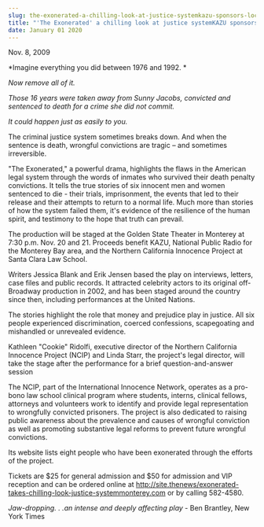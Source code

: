 ```yaml
---
slug: the-exonerated-a-chilling-look-at-justice-systemkazu-sponsors-local-production
title: "'The Exonerated' a chilling look at justice systemKAZU sponsors local production"
date: January 01 2020
---
```


<p>Nov. 8, 2009
</p><p>*Imagine everything you did between 1976 and 1992. *
</p><p><em>Now remove all of it.</em>
</p><p><em>Those 16 years were taken away from Sunny Jacobs, convicted and sentenced to death for a crime she did not commit.</em>
</p><p><em>It could happen just as easily to you.</em>
</p><p>The criminal justice system sometimes breaks down. And when the sentence is death, wrongful convictions are tragic – and sometimes irreversible.
</p><p>"The Exonerated," a powerful drama, highlights the flaws in the American legal system through the words of inmates who survived their death penalty convictions. It tells the true stories of six innocent men and women sentenced to die - their trials, imprisonment, the events that led to their release and their attempts to return to a normal life. Much more than stories of how the system failed them, it's evidence of the resilience of the human spirit, and testimony to the hope that truth can prevail.
</p><p>The production will be staged at the Golden State Theater in Monterey at 7:30 p.m. Nov. 20 and 21. Proceeds benefit KAZU, National Public Radio for the Monterey Bay area, and the Northern California Innocence Project at Santa Clara Law School.
</p><p>Writers Jessica Blank and Erik Jensen based the play on interviews, letters, case files and public records. It attracted celebrity actors to its original off-Broadway production in 2002, and has been staged around the country since then, including performances at the United Nations.
</p><p>The stories highlight the role that money and prejudice play in justice. All six people experienced discrimination, coerced confessions, scapegoating and mishandled or unrevealed evidence.
</p><p>Kathleen "Cookie" Ridolfi, executive director of the Northern California Innocence Project (NCIP) and Linda Starr, the project's legal director, will take the stage after the performance for a brief question-and-answer session
</p><p>The NCIP, part of the International Innocence Network, operates as a pro-bono law school clinical program where students, interns, clinical fellows, attorneys and volunteers work to identify and provide legal representation to wrongfully convicted prisoners. The project is also dedicated to raising public awareness about the prevalence and causes of wrongful conviction as well as promoting substantive legal reforms to prevent future wrongful convictions.
</p><p>Its website lists eight people who have been exonerated through the efforts of the project.
</p><p>Tickets are $25 for general admission and $50 for admission and VIP reception and can be ordered online at <a href="http://site.thenews/exonerated-takes-chilling-look-justice-systemmonterey.com/">http://site.thenews/exonerated-takes-chilling-look-justice-systemmonterey.com</a> or by calling 582-4580. 
</p><p><em>Jaw-dropping. . .an intense and deeply affecting play</em> - Ben Brantley, New York Times
</p><p> 
</p><p> 
</p><p> 
</p>
